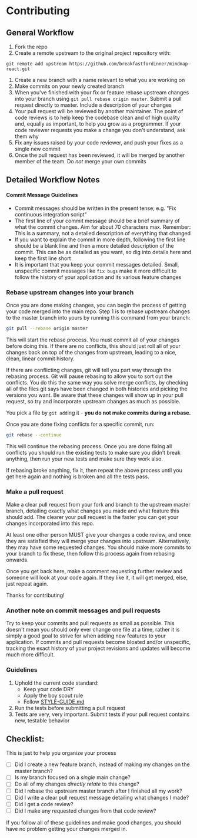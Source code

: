 # Contributing

## General Workflow

1. Fork the repo
1. Create a remote upstream to the original project repository with:
```
git remote add upstream https://github.com/breakfastfordinner/mindmap-react.git
```
1. Create a new branch with a name relevant to what you are working on
1. Make commits on your newly created branch
1. When you've finished with your fix or feature rebase upstream changes into your branch using `git pull rebase origin master`. Submit a pull request
   directly to master. Include a description of your changes
1. Your pull request will be reviewed by another maintainer. The point of code
   reviews is to help keep the codebase clean and of high quality and, equally
   as important, to help you grow as a programmer. If your code reviewer
   requests you make a change you don't understand, ask them why
1. Fix any issues raised by your code reviewer, and push your fixes as a single
   new commit
1. Once the pull request has been reviewed, it will be merged by another member of the team. Do *not* merge your own commits

## Detailed Workflow Notes

#### Commit Message Guidelines

- Commit messages should be written in the present tense; e.g. "Fix continuous
  integration script"
- The first line of your commit message should be a brief summary of what the
  commit changes. Aim for about 70 characters max. Remember: This is a summary,
  not a detailed description of everything that changed
- If you want to explain the commit in more depth, following the first line should
  be a blank line and then a more detailed description of the commit. This can be
  as detailed as you want, so dig into details here and keep the first line short
- It is important that you keep your commit messages detailed.  Small, unspecific commit messages like `fix bugs` make it more difficult to follow the history of your application and its various feature changes

### Rebase upstream changes into your branch

Once you are done making changes, you can begin the process of getting
your code merged into the main repo. Step 1 is to rebase upstream
changes to the master branch into yours by running this command
from your branch:

```bash
git pull --rebase origin master
```

This will start the rebase process. You must commit all of your changes
before doing this. If there are no conflicts, this should just roll all
of your changes back on top of the changes from upstream, leading to a
nice, clean, linear commit history.

If there are conflicting changes, git will tell you part way
through the rebasing process. Git will pause rebasing to allow you to sort
out the conflicts. You do this the same way you solve merge conflicts,
by checking all of the files git says have been changed in both histories
and picking the versions you want. Be aware that these changes will show
up in your pull request, so try and incorporate upstream changes as much
as possible.

You pick a file by `git add`ing it - **you do not make commits during a
rebase.**

Once you are done fixing conflicts for a specific commit, run:

```bash
git rebase --continue
```

This will continue the rebasing process. Once you are done fixing all
conflicts you should run the existing tests to make sure you didn’t break
anything, then run your new tests and make sure they work also.

If rebasing broke anything, fix it, then repeat the above process until
you get here again and nothing is broken and all the tests pass.

### Make a pull request

Make a clear pull request from your fork and branch to the upstream master
branch, detailing exactly what changes you made and what feature this
should add. The clearer your pull request is the faster you can get
your changes incorporated into this repo.

At least one other person MUST give your changes a code review, and once
they are satisfied they will merge your changes into upstream. Alternatively,
they may have some requested changes. You should make more commits to your
branch to fix these, then follow this process again from rebasing onwards.

Once you get back here, make a comment requesting further review and
someone will look at your code again. If they like it, it will get merged,
else, just repeat again.

Thanks for contributing!

### Another note on commit messages and pull requests

Try to keep your commits and pull requests as small as possible.  This doesn't mean you should only ever change one file at a time, rather it is simply a good goal to strive for when adding new features to your application.  If commits and pull requests become bloated and/or unspecific, tracking the exact history of your project revisions and updates will become much more difficult.

### Guidelines

1. Uphold the current code standard:
    - Keep your code DRY
    - Apply the boy scout rule
    - Follow [STYLE-GUIDE.md](STYLE-GUIDE.md)
1. Run the tests before submitting a pull request
1. Tests are very, very important. Submit tests if your pull request contains
   new, testable behavior

## Checklist:

This is just to help you organize your process

- [ ] Did I create a new feature branch, instead of making my changes on the master branch?
- [ ] Is my branch focused on a *single* main change?
 - [ ] Do all of my changes *directly relate* to this change?
- [ ] Did I rebase the upstream master branch after I finished all my
  work?
- [ ] Did I write a clear pull request message detailing what changes I made?
- [ ] Did I get a code review?
 - [ ] Did I make any requested changes from that code review?

If you follow all of these guidelines and make good changes, you should have
no problem getting your changes merged in.
